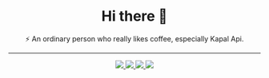 <h1 align="center">Hi there 👋</h1>
<p align="center">
⚡️&nbsp;An ordinary person who really likes coffee, especially Kapal Api.
</p>
<hr/>
<p align="center">
  <a href="https://github.com/syaikhanagil">
    <img src="http://github-profile-summary-cards.vercel.app/api/cards/profile-details?username=syaikhanagil&theme=transparent" />
  </a>
  <a href="https://github.com/syaikhanagil">
    <img src="https://github-readme-streak-stats.herokuapp.com/?user=syaikhanagil&hide_border=true&card_width=338&theme=transparent" />
  </a>
  <a href="https://github.com/syaikhanagil">
    <img src="http://github-profile-summary-cards.vercel.app/api/cards/stats?username=syaikhanagil&theme=transparent" />
  </a>
  <a href="https://github.com/syaikhanagil">
    <img src="https://github-readme-stats.vercel.app/api/top-langs/?username=syaikhanagil&langs_count=10&exclude_repo=&hide=c,makefile,html,css,sass,nix,nunjucks,tsql,dockerfile,shell&card_width=699&hide_border=true&theme=transparent" />
  </a>
</p>
